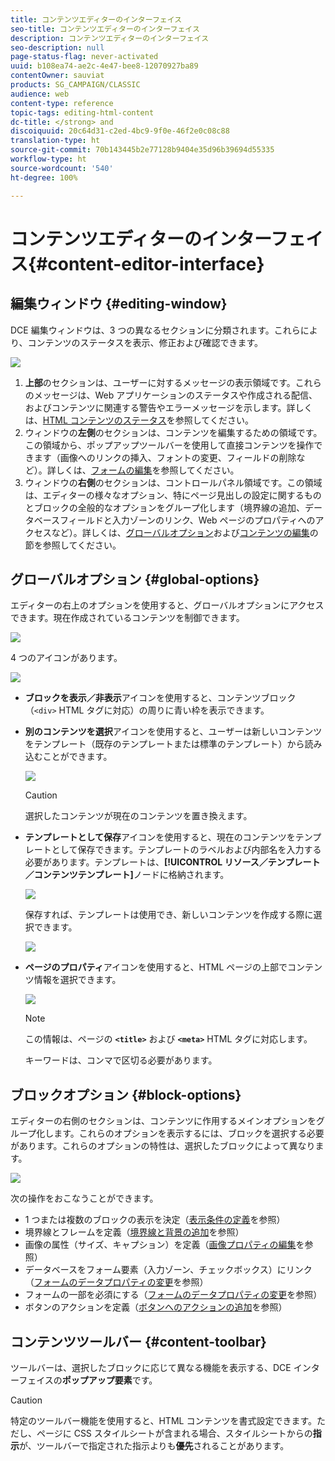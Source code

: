 ```yaml
---
title: コンテンツエディターのインターフェイス
seo-title: コンテンツエディターのインターフェイス
description: コンテンツエディターのインターフェイス
seo-description: null
page-status-flag: never-activated
uuid: b108ea74-ae2c-4e47-bee8-12070927ba89
contentOwner: sauviat
products: SG_CAMPAIGN/CLASSIC
audience: web
content-type: reference
topic-tags: editing-html-content
dc-title: </strong> and
discoiquuid: 20c64d31-c2ed-4bc9-9f0e-46f2e0c08c88
translation-type: ht
source-git-commit: 70b143445b2e77128b9404e35d96b39694d55335
workflow-type: ht
source-wordcount: '540'
ht-degree: 100%

---
```



# コンテンツエディターのインターフェイス{#content-editor-interface}

## 編集ウィンドウ {#editing-window}

DCE 編集ウィンドウは、3 つの異なるセクションに分類されます。これらにより、コンテンツのステータスを表示、修正および確認できます。

![](assets/dce_decoupe_window_nb.png)

1. **上部**&#x200B;のセクションは、ユーザーに対するメッセージの表示領域です。これらのメッセージは、Web アプリケーションのステータスや作成される配信、およびコンテンツに関連する警告やエラーメッセージを示します。詳しくは、[HTML コンテンツのステータス](../../web/using/content-editing-best-practices.md#html-content-statuses)を参照してください。
1. ウィンドウの&#x200B;**左側**&#x200B;のセクションは、コンテンツを編集するための領域です。この領域から、ポップアップツールバーを使用して直接コンテンツを操作できます（画像へのリンクの挿入、フォントの変更、フィールドの削除など）。詳しくは、[フォームの編集](../../web/using/editing-content.md#editing-forms)を参照してください。
1. ウィンドウの&#x200B;**右側**&#x200B;のセクションは、コントロールパネル領域です。この領域は、エディターの様々なオプション、特にページ見出しの設定に関するものとブロックの全般的なオプションをグループ化します（境界線の追加、データベースフィールドと入力ゾーンのリンク、Web ページのプロパティへのアクセスなど）。詳しくは、[グローバルオプション](#global-options)および[コンテンツの編集](../../web/using/editing-content.md)の節を参照してください。

## グローバルオプション {#global-options}

エディターの右上のオプションを使用すると、グローバルオプションにアクセスできます。現在作成されているコンテンツを制御できます。

![](assets/dce_global_options.png)

4 つのアイコンがあります。

![](assets/dce_icons_sidebar.png)

* **ブロックを表示／非表示**&#x200B;アイコンを使用すると、コンテンツブロック（`<div>` HTML タグに対応）の周りに青い枠を表示できます。

* **別のコンテンツを選択**&#x200B;アイコンを使用すると、ユーザーは新しいコンテンツをテンプレート（既存のテンプレートまたは標準のテンプレート）から読み込むことができます。

   ![](assets/dce_popup_templatechoice.png)

   >[!CAUTION]
   >
   >選択したコンテンツが現在のコンテンツを置き換えます。

* **テンプレートとして保存**&#x200B;アイコンを使用すると、現在のコンテンツをテンプレートとして保存できます。テンプレートのラベルおよび内部名を入力する必要があります。テンプレートは、**[!UICONTROL リソース／テンプレート／コンテンツテンプレート]**&#x200B;ノードに格納されます。

   ![](assets/dce_popup_savetemplate.png)

   保存すれば、テンプレートは使用でき、新しいコンテンツを作成する際に選択できます。

   ![](assets/dce_create_fromtemplate.png)

* **ページのプロパティ**&#x200B;アイコンを使用すると、HTML ページの上部でコンテンツ情報を選択できます。

   ![](assets/dce_popup_headerhtml.png)

   >[!NOTE]
   >
   >この情報は、ページの **`<title>`** および **`<meta>`** HTML タグに対応します。
   >
   >キーワードは、コンマで区切る必要があります。

## ブロックオプション {#block-options}

エディターの右側のセクションは、コンテンツに作用するメインオプションをグループ化します。これらのオプションを表示するには、ブロックを選択する必要があります。これらのオプションの特性は、選択したブロックによって異なります。

![](assets/dce_right_section.png)

次の操作をおこなうことができます。

* 1 つまたは複数のブロックの表示を決定（[表示条件の定義](../../web/using/editing-content.md#defining-a-visibility-condition)を参照）
* 境界線とフレームを定義（[境界線と背景の追加](../../web/using/editing-content.md#adding-a-border-and-background)を参照）
* 画像の属性（サイズ、キャプション）を定義（[画像プロパティの編集](../../web/using/editing-content.md#editing-image-properties)を参照）
* データベースをフォーム要素（入力ゾーン、チェックボックス）にリンク（[フォームのデータプロパティの変更](../../web/using/editing-content.md#changing-the-data-properties-for-a-form)を参照）
* フォームの一部を必須にする（[フォームのデータプロパティの変更](../../web/using/editing-content.md#changing-the-data-properties-for-a-form)を参照）
* ボタンのアクションを定義（[ボタンへのアクションの追加](../../web/using/editing-content.md#adding-an-action-to-a-button)を参照）

## コンテンツツールバー {#content-toolbar}

ツールバーは、選択したブロックに応じて異なる機能を表示する、DCE インターフェイスの&#x200B;**ポップアップ要素**&#x200B;です。

>[!CAUTION]
>
>特定のツールバー機能を使用すると、HTML コンテンツを書式設定できます。ただし、ページに CSS スタイルシートが含まれる場合、スタイルシートからの&#x200B;**指示**&#x200B;が、ツールバーで指定された指示よりも&#x200B;**優先**&#x200B;されることがあります。

